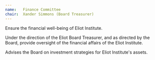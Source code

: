 ```yaml
---
name:   Finance Committee
chair:  Xander Simmons (Board Treasurer)
---
```


Ensure the financial well-being of Eliot Institute. 

Under the direction of the Eliot Board Treasurer, 
and as directed by the Board, provide oversight of the 
financial affairs of the Eliot Institute. 

Advises the Board on investment strategies for Eliot Institute's assets.
